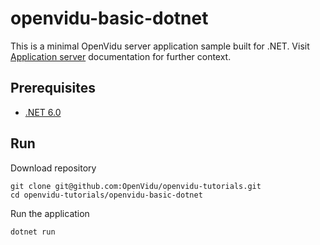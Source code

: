 # openvidu-basic-dotnet

This is a minimal OpenVidu server application sample built for .NET. Visit [Application server](https://docs.openvidu.io/en/stable/application-server/) documentation for further context.

## Prerequisites

- [.NET 6.0](https://dotnet.microsoft.com/en-us/download)

## Run

Download repository

```
git clone git@github.com:OpenVidu/openvidu-tutorials.git
cd openvidu-tutorials/openvidu-basic-dotnet
```

Run the application

```
dotnet run
```